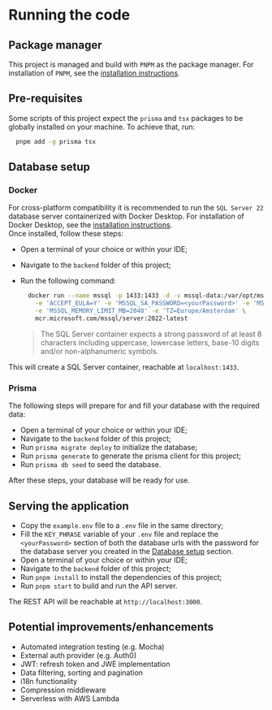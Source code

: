 # Running the code

## Package manager

This project is managed and build with `PNPM` as the package manager. For installation of `PNPM`, see the [installation instructions](https://pnpm.io/installation).

## Pre-requisites

Some scripts of this project expect the `prisma` and `tsx` packages to be globally installed on your machine. To achieve that, run:
```sh
  pnpm add -g prisma tsx
```

## Database setup

### Docker

For cross-platform compatibility it is recommended to run the `SQL Server 22` database server containerized with Docker Desktop. For installation of Docker Desktop, see the [installation instructions](https://www.docker.com/get-started).
<br>Once installed, follow these steps:

- Open a terminal of your choice or within your IDE;
- Navigate to the `backend` folder of this project;
- Run the following command:

  ```sh
    docker run --name mssql -p 1433:1433 -d -v mssql-data:/var/opt/mssql \
      -e 'ACCEPT_EULA=Y' -e 'MSSQL_SA_PASSWORD=<yourPassword>' -e 'MSSQL_PID=Express' \
      -e 'MSSQL_MEMORY_LIMIT_MB=2048' -e 'TZ=Europe/Amsterdam' \
      mcr.microsoft.com/mssql/server:2022-latest
  ```
  > The SQL Server container expects a strong password of at least 8 characters including uppercase, lowercase letters, base-10 digits and/or non-alphanumeric symbols.

This will create a SQL Server container, reachable at `localhost:1433`.

### Prisma

The following steps will prepare for and fill your database with the required data:

- Open a terminal of your choice or within your IDE;
- Navigate to the `backend` folder of this project;
- Run `prisma migrate deploy` to initialize the database;
- Run `prisma generate` to generate the prisma client for this project;
- Run `prisma db seed` to seed the database.

After these steps, your database will be ready for use.

## Serving the application

- Copy the `example.env` file to a `.env` file in the same directory;
- Fill the `KEY_PHRASE` variable of your `.env` file and replace the `<yourPassword>` section of both the database urls with the password for the database server you created in the [Database setup](#database-setup) section.
- Open a terminal of your choice or within your IDE;
- Navigate to the `backend` folder of this project;
- Run `pnpm install` to install the dependencies of this project;
- Run `pnpm start` to build and run the API server.

The REST API will be reachable at `http://localhost:3000`.

## Potential improvements/enhancements

- Automated integration testing (e.g. Mocha)
- External auth provider (e.g. Auth0)
- JWT: refresh token and JWE implementation
- Data filtering, sorting and pagination
- i18n functionality
- Compression middleware
- Serverless with AWS Lambda